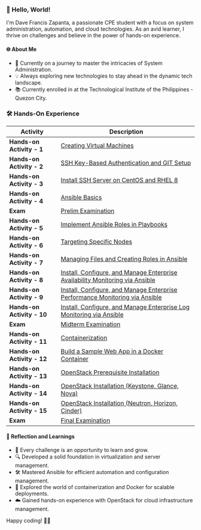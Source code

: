 ### 👋 Hello, World!

I'm Dave Francis Zapanta, a passionate CPE student with a focus on system administration, automation, and cloud technologies. As an avid learner, I thrive on challenges and believe in the power of hands-on experience.

#### 🌐 About Me
- 🚀 Currently on a journey to master the intricacies of System Administration.
- 💡 Always exploring new technologies to stay ahead in the dynamic tech landscape.
- 📚 Currently enrolled in at the Technological Institute of the Philippines - Quezon City.

### 🛠️ Hands-On Experience

| Activity | Description |
|----------|-------------|
| **Hands-on Activity - 1** | [Creating Virtual Machines](#) |
| **Hands-on Activity - 2** | [SSH Key-Based Authentication and GIT Setup](#) |
| **Hands-on Activity - 3** | [Install SSH Server on CentOS and RHEL 8](#) |
| **Hands-on Activity - 4** | [Ansible Basics](#) |
| **Exam** | [Prelim Examination](#) |
| **Hands-on Activity - 5** | [Implement Ansible Roles in Playbooks](#) |
| **Hands-on Activity - 6** | [Targeting Specific Nodes](#) |
| **Hands-on Activity - 7** | [Managing Files and Creating Roles in Ansible](#) |
| **Hands-on Activity - 8** | [Install, Configure, and Manage Enterprise Availability Monitoring via Ansible](#) |
| **Hands-on Activity - 9** | [Install, Configure, and Manage Enterprise Performance Monitoring via Ansible](#) |
| **Hands-on Activity - 10** | [Install, Configure, and Manage Enterprise Log Monitoring via Ansible](#) |
| **Exam** | [Midterm Examination](#) |
| **Hands-on Activity - 11** | [Containerization](#) |
| **Hands-on Activity - 12** | [Build a Sample Web App in a Docker Container](#) |
| **Hands-on Activity - 13** | [OpenStack Prerequisite Installation](#) |
| **Hands-on Activity - 14** | [OpenStack Installation (Keystone, Glance, Nova)](#) |
| **Hands-on Activity - 15** | [OpenStack Installation (Neutron, Horizon, Cinder)](#) |
| **Exam** | [Final Examination](#) |

#### 🤔 Reflection and Learnings
- 🌱 Every challenge is an opportunity to learn and grow.
- 🔍 Developed a solid foundation in virtualization and server management.
- 🛠️ Mastered Ansible for efficient automation and configuration management.
- 🐳 Explored the world of containerization and Docker for scalable deployments.
- ☁️ Gained hands-on experience with OpenStack for cloud infrastructure management.


Happy coding! 🚀✨
